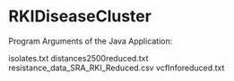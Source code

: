 # RKIDiseaseCluster

Program Arguments of the Java Application:

isolates.txt distances2500reduced.txt resistance_data_SRA_RKI_Reduced.csv vcfInforeduced.txt
